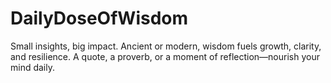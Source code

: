 # DailyDoseOfWisdom
Small insights, big impact. Ancient or modern, wisdom fuels growth, clarity, and resilience. A quote, a proverb, or a moment of reflection—nourish your mind daily.
